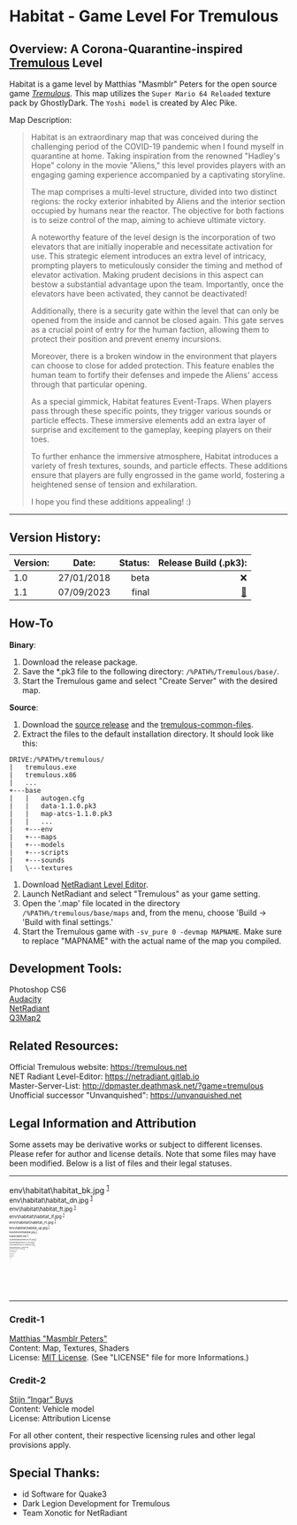# Habitat - Game Level For Tremulous

## Overview: A Corona-Quarantine-inspired [Tremulous](https://de.wikipedia.org/wiki/Tremulous) Level

Habitat is a game level by Matthias "Masmblr" Peters for the open source game [_Tremulous_](https://tremulous.net/). This map utilizes the `Super Mario 64 Reloaded` texture pack by GhostlyDark. The `Yoshi model` is created by Alec Pike.

Map Description: 
> Habitat is an extraordinary map that was conceived during the challenging period of the COVID-19 pandemic when I found myself in quarantine at home. Taking inspiration from the renowned "Hadley's Hope" colony in the movie "Aliens," this level provides players with an engaging gaming experience accompanied by a captivating storyline.
> 
> The map comprises a multi-level structure, divided into two distinct regions: the rocky exterior inhabited by Aliens and the interior section occupied by humans near the reactor. The objective for both factions is to seize control of the map, aiming to achieve ultimate victory.
> 
> A noteworthy feature of the level design is the incorporation of two elevators that are initially inoperable and necessitate activation for use. This strategic element introduces an extra level of intricacy, prompting players to meticulously consider the timing and method of elevator activation. Making prudent decisions in this aspect can bestow a substantial advantage upon the team. Importantly, once the elevators have been activated, they cannot be deactivated!
> 
> Additionally, there is a security gate within the level that can only be opened from the inside and cannot be closed again. This gate serves as a crucial point of entry for the human faction, allowing them to protect their position and prevent enemy incursions.
> 
> Moreover, there is a broken window in the environment that players can choose to close for added protection. This feature enables the human team to fortify their defenses and impede the Aliens' access through that particular opening.
> 
> As a special gimmick, Habitat features Event-Traps. When players pass through these specific points, they trigger various sounds or particle effects. These immersive elements add an extra layer of surprise and excitement to the gameplay, keeping players on their toes.
> 
> To further enhance the immersive atmosphere, Habitat introduces a variety of fresh textures, sounds, and particle effects. These additions ensure that players are fully engrossed in the game world, fostering a heightened sense of tension and exhilaration.
> 
> I hope you find these additions appealing! :)

* * *

## Version History:
| Version: | Date:        | Status: | Release Build (.pk3):       
| ------- | ------------- | ------: | -----------------: |
| 1.0     | 27/01/2018  | beta | :x:        |     
| 1.1     | 07/09/2023  | final | [💾](https://github.com/Masmblr/map-Habitat_src/releases/) |

## How-To
**Binary**:
1. Download the release package.
2. Save the *.pk3 file to the following directory: `/%PATH%/Tremulous/base/`.
3. Start the Tremulous game and select "Create Server" with the desired map.

**Source**:
1. Download the [source release](https://github.com/Masmblr/map-Habitat_src/releases/) and the [tremulous-common-files](https://github.com/Masmblr/tremulous-map-common/releases/tag/v1.0).
2. Extract the files to the default installation directory. It should look like this:

```
DRIVE:/%PATH%/tremulous/
|   tremulous.exe
|   tremulous.x86
|   ...
+---base
|   |   autogen.cfg
|   |   data-1.1.0.pk3
|   |   map-atcs-1.1.0.pk3
|   |   ...
|   +---env
|   +---maps 
|   +---models 
|   +---scripts
|   +---sounds
|   \---textures
```
1. Download [NetRadiant Level Editor](https://netradiant.gitlab.io/page/download/).
2. Launch NetRadiant and select "Tremulous" as your game setting.
3. Open the '.map' file located in the directory `/%PATH%/tremulous/base/maps` and, from the menu, choose 'Build -> 'Build with final settings.'
4. Start the Tremulous game with `-sv_pure 0 -devmap MAPNAME`. Make sure to replace "MAPNAME" with the actual name of the map you compiled.

## Development Tools:
Photoshop CS6 \
[Audacity](https://www.audacityteam.org/) \
[NetRadiant](https://netradiant.gitlab.io/) \
[Q3Map2](http://q3map2.robotrenegade.com/)

## Related Resources:
Official Tremulous website: https://tremulous.net </br>
NET Radiant Level-Editor: https://netradiant.gitlab.io </br>
Master-Server-List: http://dpmaster.deathmask.net/?game=tremulous </br>
Unofficial successor "Unvanquished": https://unvanquished.net

## Legal Information and Attribution
Some assets may be derivative works or subject to different licenses. Please refer for author and license details. Note that some files may have been modified. Below is a list of files and their legal statuses.

***

env\habitat\habitat_bk.jpg <sup>[1](#Credit-1) \
env\habitat\habitat_dn.jpg <sup>[1](#Credit-1) \
env\habitat\habitat_ft.jpg <sup>[1](#Credit-1) \
env\habitat\habitat_lf.jpg <sup>[1](#Credit-1) \
env\habitat\habitat_rt.jpg <sup>[1](#Credit-1) \
env\habitat\habitat_up.jpg <sup>[1](#Credit-1) \
levelshots\habitat.jpg <sup>[1](#Credit-1) \
maps\habitat.bsp <sup>[1](#Credit-1) \
models\habitat\vehicle_01.ase <sup>[2](#Credit-2) \
models\habitat\vehicle_01_hull.jpg <sup>[2](#Credit-2) \
models\habitat\vehicle_01_suspension.jpg <sup>[2](#Credit-2) \
models\habitat\vehicle_01_wheel.ase <sup>[2](#Credit-2) \
models\habitat\vehicle_01_wheel.jpg <sup>[2](#Credit-2) \
scripts\habitat.arena <sup>[1](#Credit-1) \
scripts\habitat.particle <sup>[1](#Credit-1) \
scripts\habitat.shader <sup>[1](#Credit-1) \
scripts\shaderlist.txt <sup>[1](#Credit-1) \
textures\habitat\fog.tga <sup>[1](#Credit-1) \
textures\habitat\smoke_01.tga <sup>[1](#Credit-1) \
textures\habitat\tex_00.jpg <sup>[1](#Credit-1) \
textures\habitat\tex_05.jpg <sup>[1](#Credit-1) \
textures\habitat\tex_06.jpg <sup>[1](#Credit-1) \
textures\habitat\tex_06b.jpg <sup>[1](#Credit-1) \
textures\habitat\tex_07.jpg <sup>[1](#Credit-1) \
textures\habitat\tex_08.jpg <sup>[1](#Credit-1) \
textures\habitat\tex_09.jpg <sup>[1](#Credit-1) \
textures\habitat\tex_10.jpg <sup>[1](#Credit-1) \
textures\habitat\tex_10.tga <sup>[1](#Credit-1) \
textures\habitat\tex_10_add.jpg <sup>[1](#Credit-1) \
textures\habitat\tex_10b.jpg <sup>[1](#Credit-1) \
textures\habitat\tex_10c.jpg <sup>[1](#Credit-1) \
textures\habitat\tex_10d.jpg <sup>[1](#Credit-1) \
textures\habitat\tex_11.jpg <sup>[1](#Credit-1) \
textures\habitat\tex_12.jpg <sup>[1](#Credit-1) \
textures\habitat\tex_12_light.jpg <sup>[1](#Credit-1) \
textures\habitat\tex_12_lightb.jpg <sup>[1](#Credit-1) \
textures\habitat\tex_13.jpg <sup>[1](#Credit-1) \
textures\habitat\tex_14.jpg <sup>[1](#Credit-1) \
textures\habitat\tex_14_light.jpg <sup>[1](#Credit-1) \
textures\habitat\tex_15.jpg <sup>[1](#Credit-1) \
textures\habitat\tex_17.jpg <sup>[1](#Credit-1) \
textures\habitat\tex_18.jpg <sup>[1](#Credit-1) \
textures\habitat\tex_18_light.jpg <sup>[1](#Credit-1) \
textures\habitat\tex_19.jpg <sup>[1](#Credit-1) \
textures\habitat\tex_24b.jpg <sup>[1](#Credit-1) \
textures\habitat\tex_25a.jpg <sup>[1](#Credit-1) \
textures\habitat\tex_26.jpg <sup>[1](#Credit-1) \
textures\habitat\tex_27.jpg <sup>[1](#Credit-1) \
textures\habitat\tex_27_ight.jpg <sup>[1](#Credit-1) \
textures\habitat\tex_27_light.jpg <sup>[1](#Credit-1) \
textures\habitat\tex_27_lightb.jpg <sup>[1](#Credit-1) \
textures\habitat\tex_27b.jpg <sup>[1](#Credit-1) \
textures\habitat\tex_28.jpg <sup>[1](#Credit-1) \
textures\habitat\tex_29.jpg <sup>[1](#Credit-1) \
textures\habitat\tex_29_light.jpg <sup>[1](#Credit-1) \
textures\habitat\tex_29_light0.jpg <sup>[1](#Credit-1) \
textures\habitat\tex_30.jpg <sup>[1](#Credit-1) \
textures\habitat\tex_31.jpg <sup>[1](#Credit-1) \
textures\habitat\tex_32.jpg <sup>[1](#Credit-1) \
textures\habitat\tex_33.jpg <sup>[1](#Credit-1) \
textures\habitat\tex_34.jpg <sup>[1](#Credit-1) \
textures\habitat\tex_34b.jpg <sup>[1](#Credit-1) \
textures\habitat\tex_34c.jpg <sup>[1](#Credit-1) \
textures\habitat\tex_35.jpg <sup>[1](#Credit-1) \
textures\habitat\tex_35_light.jpg <sup>[1](#Credit-1) \
textures\habitat\tex_35_storage.jpg <sup>[1](#Credit-1) \
textures\habitat\tex_35b.jpg <sup>[1](#Credit-1) \
textures\habitat\tex_36.jpg <sup>[1](#Credit-1) \
textures\habitat\tex_36_button.jpg <sup>[1](#Credit-1) \
textures\habitat\tex_36_button_pressed.jpg <sup>[1](#Credit-1) \
textures\habitat\tex_36_green.jpg <sup>[1](#Credit-1) \
textures\habitat\tex_36_pressed.jpg <sup>[1](#Credit-1) \
textures\habitat\tex_36_pressed.tga <sup>[1](#Credit-1) \
textures\habitat\tex_36_red.jpg <sup>[1](#Credit-1) \
textures\habitat\tex_36b.jpg <sup>[1](#Credit-1) \
textures\habitat\tex_37.jpg <sup>[1](#Credit-1) \
textures\habitat\tex_37.tga <sup>[1](#Credit-1) \
textures\habitat\tex_37b.jpg <sup>[1](#Credit-1) \
textures\habitat\tex_37b_broken.jpg <sup>[1](#Credit-1) \
textures\habitat\tex_40.jpg <sup>[1](#Credit-1) \
textures\habitat\tex_41_sand.jpg <sup>[1](#Credit-1) \
textures\habitat\tex_41_sand_wall.jpg <sup>[1](#Credit-1) \
textures\habitat\tex_41_scratch_wall.jpg <sup>[1](#Credit-1) \
textures\habitat\tex_rain.jpg <sup>[1](#Credit-1)

***

### Credit-1

[Matthias "Masmblr Peters"](mailto:masmblr@gmail.com) \
Content: Map, Textures, Shaders \
License: [MIT License](https://opensource.org/license/mit/).
(See "LICENSE" file for more Informations.)

### Credit-2
[Stijn “Ingar” Buys](http://ingar.intranifty.net/) \
Content: Vehicle model \
License: Attribution License

For all other content, their respective licensing rules and other legal provisions apply.

## Special Thanks:
* id Software for Quake3
* Dark Legion Development for Tremulous
* Team Xonotic for NetRadiant 
